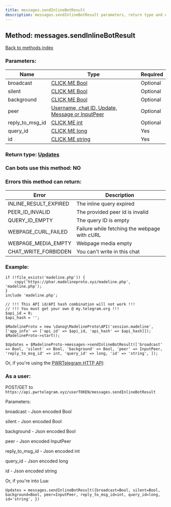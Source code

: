 ```yaml
---
title: messages.sendInlineBotResult
description: messages.sendInlineBotResult parameters, return type and example
---
```

## Method: messages.sendInlineBotResult  
[Back to methods index](index.md)


### Parameters:

| Name     |    Type       | Required |
|----------|---------------|----------|
|broadcast|[CLICK ME Bool](../types/Bool.md) | Optional|
|silent|[CLICK ME Bool](../types/Bool.md) | Optional|
|background|[CLICK ME Bool](../types/Bool.md) | Optional|
|peer|[Username, chat ID, Update, Message or InputPeer](../types/InputPeer.md) | Optional|
|reply\_to\_msg\_id|[CLICK ME int](../types/int.md) | Optional|
|query\_id|[CLICK ME long](../types/long.md) | Yes|
|id|[CLICK ME string](../types/string.md) | Yes|


### Return type: [Updates](../types/Updates.md)

### Can bots use this method: **NO**


### Errors this method can return:

| Error    | Description   |
|----------|---------------|
|INLINE_RESULT_EXPIRED|The inline query expired|
|PEER_ID_INVALID|The provided peer id is invalid|
|QUERY_ID_EMPTY|The query ID is empty|
|WEBPAGE_CURL_FAILED|Failure while fetching the webpage with cURL|
|WEBPAGE_MEDIA_EMPTY|Webpage media empty|
|CHAT_WRITE_FORBIDDEN|You can't write in this chat|


### Example:


```
if (!file_exists('madeline.php')) {
    copy('https://phar.madelineproto.xyz/madeline.php', 'madeline.php');
}
include 'madeline.php';

// !!! This API id/API hash combination will not work !!!
// !!! You must get your own @ my.telegram.org !!!
$api_id = 0;
$api_hash = '';

$MadelineProto = new \danog\MadelineProto\API('session.madeline', ['app_info' => ['api_id' => $api_id, 'api_hash' => $api_hash]]);
$MadelineProto->start();

$Updates = $MadelineProto->messages->sendInlineBotResult(['broadcast' => Bool, 'silent' => Bool, 'background' => Bool, 'peer' => InputPeer, 'reply_to_msg_id' => int, 'query_id' => long, 'id' => 'string', ]);
```

Or, if you're using the [PWRTelegram HTTP API](https://pwrtelegram.xyz):



### As a user:

POST/GET to `https://api.pwrtelegram.xyz/userTOKEN/messages.sendInlineBotResult`

Parameters:

broadcast - Json encoded Bool

silent - Json encoded Bool

background - Json encoded Bool

peer - Json encoded InputPeer

reply_to_msg_id - Json encoded int

query_id - Json encoded long

id - Json encoded string




Or, if you're into Lua:

```
Updates = messages.sendInlineBotResult({broadcast=Bool, silent=Bool, background=Bool, peer=InputPeer, reply_to_msg_id=int, query_id=long, id='string', })
```

